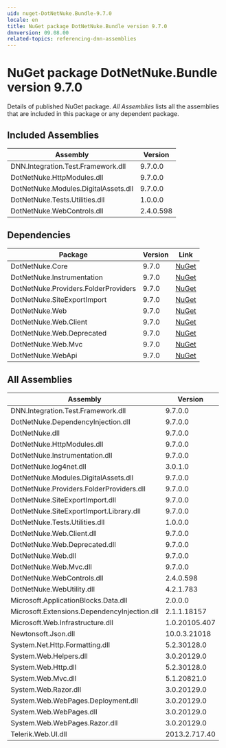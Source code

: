 ```yaml
---
uid: nuget-DotNetNuke.Bundle-9.7.0
locale: en
title: NuGet package DotNetNuke.Bundle version 9.7.0
dnnversion: 09.08.00
related-topics: referencing-dnn-assemblies
---
```


# NuGet package DotNetNuke.Bundle version 9.7.0
Details of published NuGet package.
*All Assemblies* lists all the assemblies that are included in this package or any dependent package.

## Included Assemblies

|Assembly|Version|
|---|---|
|DNN.Integration.Test.Framework.dll|9.7.0.0|
|DotNetNuke.HttpModules.dll|9.7.0.0|
|DotNetNuke.Modules.DigitalAssets.dll|9.7.0.0|
|DotNetNuke.Tests.Utilities.dll|1.0.0.0|
|DotNetNuke.WebControls.dll|2.4.0.598|

## Dependencies

|Package|Version|Link|
|---|---|---|
|DotNetNuke.Core|9.7.0|[NuGet](https://www.nuget.org/packages/DotNetNuke.Core/9.7.0)|
|DotNetNuke.Instrumentation|9.7.0|[NuGet](https://www.nuget.org/packages/DotNetNuke.Instrumentation/9.7.0)|
|DotNetNuke.Providers.FolderProviders|9.7.0|[NuGet](https://www.nuget.org/packages/DotNetNuke.Providers.FolderProviders/9.7.0)|
|DotNetNuke.SiteExportImport|9.7.0|[NuGet](https://www.nuget.org/packages/DotNetNuke.SiteExportImport/9.7.0)|
|DotNetNuke.Web|9.7.0|[NuGet](https://www.nuget.org/packages/DotNetNuke.Web/9.7.0)|
|DotNetNuke.Web.Client|9.7.0|[NuGet](https://www.nuget.org/packages/DotNetNuke.Web.Client/9.7.0)|
|DotNetNuke.Web.Deprecated|9.7.0|[NuGet](https://www.nuget.org/packages/DotNetNuke.Web.Deprecated/9.7.0)|
|DotNetNuke.Web.Mvc|9.7.0|[NuGet](https://www.nuget.org/packages/DotNetNuke.Web.Mvc/9.7.0)|
|DotNetNuke.WebApi|9.7.0|[NuGet](https://www.nuget.org/packages/DotNetNuke.WebApi/9.7.0)|

## All Assemblies

|Assembly|Version|
|---|---|
|DNN.Integration.Test.Framework.dll|9.7.0.0|
|DotNetNuke.DependencyInjection.dll|9.7.0.0|
|DotNetNuke.dll|9.7.0.0|
|DotNetNuke.HttpModules.dll|9.7.0.0|
|DotNetNuke.Instrumentation.dll|9.7.0.0|
|DotNetNuke.log4net.dll|3.0.1.0|
|DotNetNuke.Modules.DigitalAssets.dll|9.7.0.0|
|DotNetNuke.Providers.FolderProviders.dll|9.7.0.0|
|DotNetNuke.SiteExportImport.dll|9.7.0.0|
|DotNetNuke.SiteExportImport.Library.dll|9.7.0.0|
|DotNetNuke.Tests.Utilities.dll|1.0.0.0|
|DotNetNuke.Web.Client.dll|9.7.0.0|
|DotNetNuke.Web.Deprecated.dll|9.7.0.0|
|DotNetNuke.Web.dll|9.7.0.0|
|DotNetNuke.Web.Mvc.dll|9.7.0.0|
|DotNetNuke.WebControls.dll|2.4.0.598|
|DotNetNuke.WebUtility.dll|4.2.1.783|
|Microsoft.ApplicationBlocks.Data.dll|2.0.0.0|
|Microsoft.Extensions.DependencyInjection.dll|2.1.1.18157|
|Microsoft.Web.Infrastructure.dll|1.0.20105.407|
|Newtonsoft.Json.dll|10.0.3.21018|
|System.Net.Http.Formatting.dll|5.2.30128.0|
|System.Web.Helpers.dll|3.0.20129.0|
|System.Web.Http.dll|5.2.30128.0|
|System.Web.Mvc.dll|5.1.20821.0|
|System.Web.Razor.dll|3.0.20129.0|
|System.Web.WebPages.Deployment.dll|3.0.20129.0|
|System.Web.WebPages.dll|3.0.20129.0|
|System.Web.WebPages.Razor.dll|3.0.20129.0|
|Telerik.Web.UI.dll|2013.2.717.40|

